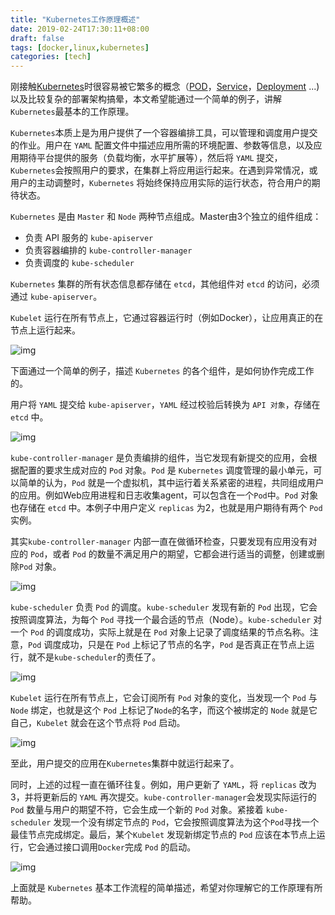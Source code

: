 ```yaml
---
title: "Kubernetes工作原理概述"
date: 2019-02-24T17:30:11+08:00
draft: false
tags: [docker,linux,kubernetes]
categories: [tech]
---
```


刚接触[Kubernetes](https://kubernetes.io/)时很容易被它繁多的概念（[POD](https://kubernetes.io/docs/concepts/workloads/pods/pod-overview/)，[Service](https://kubernetes.io/docs/concepts/services-networking/service/)，[Deployment](https://kubernetes.io/docs/concepts/workloads/controllers/deployment/) ...)以及比较复杂的部署架构搞晕，本文希望能通过一个简单的例子，讲解`Kubernetes`最基本的工作原理。

`Kubernetes`本质上是为用户提供了一个容器编排工具，可以管理和调度用户提交的作业。用户在 `YAML` 配置文件中描述应用所需的环境配置、参数等信息，以及应用期待平台提供的服务（负载均衡，水平扩展等），然后将 `YAML` 提交，`Kubernetes`会按照用户的要求，在集群上将应用运行起来。在遇到异常情况，或用户的主动调整时，`Kubernetes` 将始终保持应用实际的运行状态，符合用户的期待状态。

`Kubernetes` 是由 `Master` 和 `Node` 两种节点组成。Master由3个独立的组件组成：

* 负责 API 服务的 `kube-apiserver`
* 负责容器编排的 `kube-controller-manager`
* 负责调度的 `kube-scheduler`

`Kubernetes` 集群的所有状态信息都存储在 `etcd`，其他组件对 `etcd` 的访问，必须通过 `kube-apiserver`。

`Kubelet` 运行在所有节点上，它通过容器运行时（例如Docker），让应用真正的在节点上运行起来。

![img](https://cdn.mazhen.tech/images/202207221735647.png)

下面通过一个简单的例子，描述 `Kubernetes` 的各个组件，是如何协作完成工作的。

用户将 `YAML` 提交给 `kube-apiserver`，`YAML` 经过校验后转换为 `API 对象`，存储在 `etcd` 中。

![img](https://cdn.mazhen.tech/images/202207221736723.png)

`kube-controller-manager` 是负责编排的组件，当它发现有新提交的应用，会根据配置的要求生成对应的 `Pod` 对象。`Pod` 是 `Kubernetes` 调度管理的最小单元，可以简单的认为，`Pod` 就是一个虚拟机，其中运行着关系紧密的进程，共同组成用户的应用。例如Web应用进程和日志收集agent，可以包含在一个`Pod`中。`Pod` 对象也存储在 `etcd` 中。本例子中用户定义 `replicas` 为2，也就是用户期待有两个 `Pod` 实例。

其实`kube-controller-manager` 内部一直在做循环检查，只要发现有应用没有对应的 `Pod`，或者 `Pod` 的数量不满足用户的期望，它都会进行适当的调整，创建或删除`Pod` 对象。

![img](https://cdn.mazhen.tech/images/202207221737027.png)

`kube-scheduler` 负责 `Pod` 的调度。`kube-scheduler` 发现有新的 `Pod` 出现，它会按照调度算法，为每个 `Pod` 寻找一个最合适的节点（Node）。`kube-scheduler` 对一个 `Pod` 的调度成功，实际上就是在 `Pod` 对象上记录了调度结果的节点名称。注意，`Pod` 调度成功，只是在 `Pod` 上标记了节点的名字，`Pod` 是否真正在节点上运行，就不是`kube-scheduler`的责任了。

![img](https://cdn.mazhen.tech/images/202207221738974.png)

`Kubelet` 运行在所有节点上，它会订阅所有 `Pod` 对象的变化，当发现一个 `Pod` 与 `Node` 绑定，也就是这个 `Pod` 上标记了`Node`的名字，而这个被绑定的 `Node` 就是它自己，`Kubelet` 就会在这个节点将 `Pod` 启动。

![img](https://cdn.mazhen.tech/images/202207221738844.png)

至此，用户提交的应用在`Kubernetes`集群中就运行起来了。

同时，上述的过程一直在循环往复。例如，用户更新了 `YAML`，将 `replicas` 改为3，并将更新后的 `YAML` 再次提交。`kube-controller-manager`会发现实际运行的 `Pod` 数量与用户的期望不符，它会生成一个新的 `Pod` 对象。紧接着 `kube-scheduler` 发现一个没有绑定节点的 `Pod`，它会按照调度算法为这个`Pod`寻找一个最佳节点完成绑定。最后，某个`Kubelet` 发现新绑定节点的 `Pod` 应该在本节点上运行，它会通过接口调用`Docker`完成 `Pod` 的启动。

![img](https://cdn.mazhen.tech/images/202207221739125.png)

上面就是 `Kubernetes` 基本工作流程的简单描述，希望对你理解它的工作原理有所帮助。
